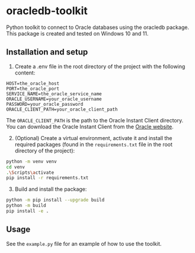 # oracledb-toolkit
Python toolkit to connect to Oracle databases using the oracledb package. This package is created and tested on Windows 10 and 11.


## Installation and setup

1. Create a .env file in the root directory of the project with the following content:

```
HOST=the_oracle_host
PORT=the_oracle_port
SERVICE_NAME=the_oracle_service_name
ORACLE_USERNAME=your_oracle_username
PASSWORD=your_oracle_password
ORACLE_CLIENT_PATH=your_oracle_client_path
```

The `ORACLE_CLIENT_PATH` is the path to the Oracle Instant Client directory. You can download the Oracle Instant Client from the [Oracle website](https://www.oracle.com/database/technologies/instant-client.html).

2. (Optional) Create a virtual environment, activate it and install the required packages (found in the `requirements.txt` file in the root directory of the project):

```bash
python -m venv venv
cd venv
.\Scripts\activate
pip install -r requirements.txt
```

3. Build and install the package:

```bash
python -m pip install --upgrade build
python -m build
pip install -e .
```

## Usage


See the `example.py` file for an example of how to use the toolkit.